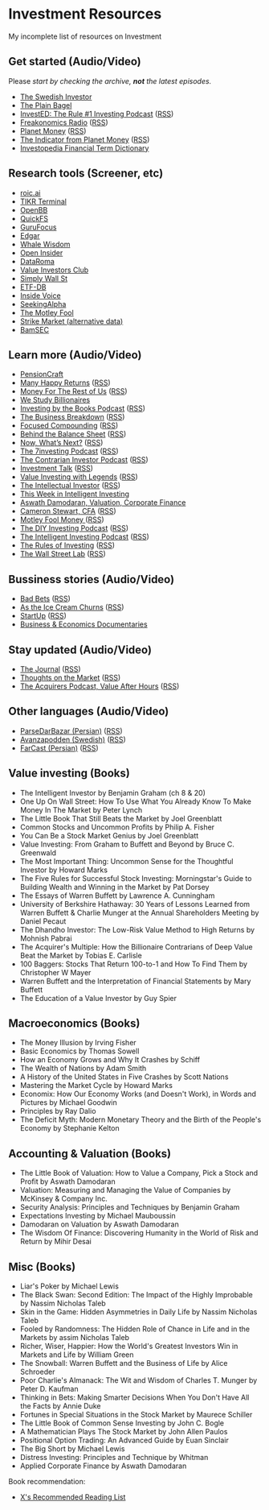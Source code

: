 # Investment Resources
My incomplete list of resources on Investment

<!---
- [LinkDescription](https://link) (Video/Podcast/Book) Market, Economy, Accounting, Funds, Bussiness, Book, Interviews, Finance, Startup ([RSS](https://rssfeed))
-->

## Get started (Audio/Video)

Please _start by checking the archive, **not** the latest episodes._

- [The Swedish Investor](https://www.youtube.com/c/TheSwedishInvestor/)
- [The Plain Bagel](https://www.youtube.com/c/ThePlainBagel/)
- [InvestED: The Rule #1 Investing Podcast](http://www.investedpodcast.com/) ([RSS](https://feeds.megaphone.fm/investedpodcast))
- [Freakonomics Radio](http://freakonomics.com/) ([RSS](https://feeds.simplecast.com/Y8lFbOT4))
- [Planet Money](https://www.npr.org/podcasts/510289/planet-money) ([RSS](https://feeds.npr.org/510289/podcast.xml))
- [The Indicator from Planet Money](https://www.npr.org/sections/money/567724614/the-indicator) ([RSS](https://rssfeed))
- [Investopedia Financial Term Dictionary](https://www.investopedia.com/financial-term-dictionary-4769738)

## Research tools (Screener, etc)
- [roic.ai](https://roic.ai/)
- [TIKR Terminal](https://tikr.com/)
- [OpenBB](https://www.openbb.co/)
- [QuickFS](https://quickfs.net/)
- [GuruFocus](https://www.gurufocus.com/)
- [Edgar](https://www.sec.gov/edgar.shtml)
- [Whale Wisdom](https://whalewisdom.com/)
- [Open Insider](http://openinsider.com/)
- [DataRoma](https://www.dataroma.com/m/home.php)
- [Value Investors Club](https://valueinvestorsclub.com/)
- [Simply Wall St](https://simplywall.st/)
- [ETF-DB](https://etfdb.com/)
- [Inside Voice](https://www.insidevoice.se/)
- [SeekingAlpha](https://seekingalpha.com/)
- [The Motley Fool](https://www.fool.com)
- [Strike Market (alternative data)](https://strike.market)
- [BamSEC](https://www.bamsec.com/)

## Learn more (Audio/Video)
- [PensionCraft](https://www.youtube.com/c/Pensioncraft)
- [Many Happy Returns](https://many-happy-returns.captivate.fm/)   ([RSS](https://feeds.captivate.fm/many-happy-returns/))
- [Money For The Rest of Us](https://moneyfortherestofus.com/)  ([RSS](https://rss.art19.com/money-for-the-rest-of-us))
- [We Study Billionaires](https://www.theinvestorspodcast.com/)
- [Investing by the Books Podcast](https://www.investingbythebooks.com/podcast) ([RSS](https://fast.wistia.com/channels/k0okf4g9ht/rss))
- [The Business Breakdown](https://anchor.fm/steven-beck)  ([RSS](https://anchor.fm/s/4974f330/podcast/rss))
- [Focused Compounding](https://focusedcompounding.com/) ([RSS](https://focusedcompounding.libsyn.com/rss)) 
- [Behind the Balance Sheet](https://www.behindthebalancesheet.com/podcasts) ([RSS](https://rssfeed))
- [Now, What’s Next?](https://www.morganstanley.com/ideas/now-whats-next-podcast.html) ([RSS](https://rss.art19.com/now-whats-next))
- [The 7investing Podcast](https://7investing.com/) ([RSS](https://anchor.fm/s/1659b6fc/podcast/rss))
- [The Contrarian Investor Podcast](https://contrarianpod.com/) ([RSS](https://contrarian.libsyn.com/rss))
- [Investment Talk](investmenttalk.substack.com) ([RSS](https://api.substack.com/feed/podcast/47638/private/466057aa-201c-478b-8c3d-a31b707a0dde.rss))
- [Value Investing with Legends](http://valueinvestingwithlegends.com/) ([RSS](https://valueinvestingwithlegends.libsyn.com/rss))
- [The Intellectual Investor](https://investor.fm/) ([RSS](https://investor.fm/rss))
- [This Week in Intelligent Investing](https://moiglobal.com/category/channel/twiii/)
- [Aswath Damodaran, Valuation, Corporate Finance](https://www.youtube.com/c/AswathDamodaranonValuation) 
- [Cameron Stewart, CFA](https://www.youtube.com/c/CameronStewartCFA/)  ([RSS](https://rssfeed))
- [Motley Fool Money ](https://www.fool.com/podcasts/motley-fool-money) ([RSS](https://fool.libsyn.com/rss))
- [The DIY Investing Podcast](https://www.diyinvesting.org/) ([RSS](https://diyinvesting.libsyn.com/rss))
- [The Intelligent Investing Podcast](http://intelligentinvesting.podbean.com/) ([RSS](https://intelligentinvesting.podbean.com/feed.xml))
- [The Rules of Investing](https://livewiremarkets.podbean.com/) ([RSS](https://feed.podbean.com/livewiremarkets/feed.xml))
- [The Wall Street Lab](http://www.thewallstreetlab.com/) ([RSS](https://thewallstreetlab.libsyn.com/rss))

## Bussiness stories (Audio/Video)
- [Bad Bets](https://www.wsj.com/podcasts/bad-bets) ([RSS](https://video-api.wsj.com/podcast/rss/wsj/bad-bets?partner=itunes))
- [As the Ice Cream Churns](https://anchor.fm/astheicecreamchurns) ([RSS](https://video-api.wsj.com/podcast/rss/wsj/bad-bets?partner=itunes))
- [StartUp](https://gimletmedia.com/shows/startup)  ([RSS](https://feeds.megaphone.fm/startup))
- [Business & Economics Documentaries](https://watchdocumentaries.com/business-and-economics/)

## Stay updated (Audio/Video)
- [The Journal](https://www.wsj.com/podcasts/the-journal)  ([RSS](https://video-api.wsj.com/podcast/rss/wsj/the-journal))
- [Thoughts on the Market](https://art19.com/shows/thoughts-on-the-market)  ([RSS](https://rss.art19.com/thoughts-on-the-market))
- [The Acquirers Podcast, Value After Hours](https://acquirersmultiple.com/)  ([RSS](https://anchor.fm/s/9603714/podcast/rss))

## Other languages (Audio/Video)
- [ParseDarBazar (Persian)](https://mehdi70501002.podbean.com/) ([RSS](https://feed.podbean.com/mehdi70501002/feed.xml))
- [Avanzapodden (Swedish)](http://www.avanza.se/) ([RSS](https://feeds.soundcloud.com/users/soundcloud:users:352069556/sounds.rss))
- [FarCast (Persian)](https://anchor.fm/daneshgoo) ([RSS](https://anchor.fm/s/6d6f3ad4/podcast/rss))

## Value investing (Books)
- The Intelligent Investor by Benjamin Graham  (ch 8 & 20)
- One Up On Wall Street: How To Use What You Already Know To Make Money In The Market by Peter Lynch
- The Little Book That Still Beats the Market by Joel Greenblatt
- Common Stocks and Uncommon Profits by Philip A. Fisher
- You Can Be a Stock Market Genius by Joel Greenblatt
- Value Investing: From Graham to Buffett and Beyond by Bruce C. Greenwald
- The Most Important Thing: Uncommon Sense for the Thoughtful Investor by Howard Marks
- The Five Rules for Successful Stock Investing: Morningstar's Guide to Building Wealth and Winning in the Market by Pat Dorsey
- The Essays of Warren Buffett by Lawrence A. Cunningham
- University of Berkshire Hathaway: 30 Years of Lessons Learned from Warren Buffett & Charlie Munger at the Annual Shareholders Meeting by Daniel Pecaut
- The Dhandho Investor: The Low-Risk Value Method to High Returns by Mohnish Pabrai
- The Acquirer's Multiple: How the Billionaire Contrarians of Deep Value Beat the Market by Tobias E. Carlisle
- 100 Baggers: Stocks That Return 100-to-1 and How To Find Them by Christopher W Mayer
- Warren Buffett and the Interpretation of Financial Statements by Mary Buffett
- The Education of a Value Investor by Guy Spier

## Macroeconomics (Books)
- The Money Illusion by Irving Fisher
- Basic Economics by Thomas Sowell 
- How an Economy Grows and Why It Crashes by Schiff
- The Wealth of Nations by Adam Smith
- A History of the United States in Five Crashes by Scott Nations
- Mastering the Market Cycle by Howard Marks 
- Economix: How Our Economy Works (and Doesn't Work), in Words and Pictures by Michael Goodwin 
- Principles by Ray Dalio
- The Deficit Myth: Modern Monetary Theory and the Birth of the People's Economy by Stephanie Kelton

## Accounting & Valuation (Books)
- The Little Book of Valuation: How to Value a Company, Pick a Stock and Profit by Aswath Damodaran
- Valuation: Measuring and Managing the Value of Companies by McKinsey & Company Inc.
- Security Analysis: Principles and Techniques by Benjamin Graham
- Expectations Investing by Michael Mauboussin
- Damodaran on Valuation by Aswath Damodaran
- The Wisdom Of Finance: Discovering Humanity in the World of Risk and Return by Mihir Desai 

## Misc (Books)
- Liar's Poker by Michael Lewis
- The Black Swan: Second Edition: The Impact of the Highly Improbable by Nassim Nicholas Taleb
- Skin in the Game: Hidden Asymmetries in Daily Life by Nassim Nicholas Taleb
- Fooled by Randomness: The Hidden Role of Chance in Life and in the Markets by assim Nicholas Taleb
- Richer, Wiser, Happier: How the World's Greatest Investors Win in Markets and Life by William Green 
- The Snowball: Warren Buffett and the Business of Life by Alice Schroeder 
- Poor Charlie's Almanack: The Wit and Wisdom of Charles T. Munger by Peter D. Kaufman
- Thinking in Bets: Making Smarter Decisions When You Don't Have All the Facts by Annie Duke
- Fortunes in Special Situations in the Stock Market by Maurece Schiller
- The Little Book of Common Sense Investing by John C. Bogle
- A Mathematician Plays The Stock Market by John Allen Paulos 
- Positional Option Trading: An Advanced Guide by Euan Sinclair 
- The Big Short by Michael Lewis
- Distress Investing: Principles and Technique by Whitman 
- Applied Corporate Finance by Aswath Damodaran

Book recommendation:
- [X's Recommended Reading List](https://www.valuewalk.com/?s=books+Recommended)
